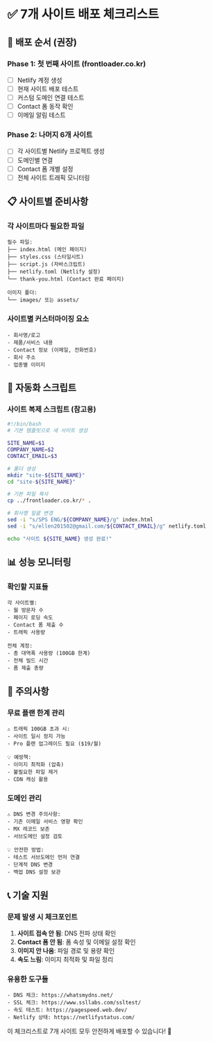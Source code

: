 # ✅ 7개 사이트 배포 체크리스트

## 🎯 배포 순서 (권장)

### Phase 1: 첫 번째 사이트 (frontloader.co.kr)
- [ ] Netlify 계정 생성
- [ ] 현재 사이트 배포 테스트
- [ ] 커스텀 도메인 연결 테스트
- [ ] Contact 폼 동작 확인
- [ ] 이메일 알림 테스트

### Phase 2: 나머지 6개 사이트
- [ ] 각 사이트별 Netlify 프로젝트 생성
- [ ] 도메인별 연결
- [ ] Contact 폼 개별 설정
- [ ] 전체 사이트 트래픽 모니터링

## 📋 사이트별 준비사항

### 각 사이트마다 필요한 파일
```
필수 파일:
├── index.html (메인 페이지)
├── styles.css (스타일시트)
├── script.js (자바스크립트)
├── netlify.toml (Netlify 설정)
└── thank-you.html (Contact 완료 페이지)

이미지 폴더:
└── images/ 또는 assets/
```

### 사이트별 커스터마이징 요소
```
- 회사명/로고
- 제품/서비스 내용
- Contact 정보 (이메일, 전화번호)
- 회사 주소
- 업종별 이미지
```

## 🔧 자동화 스크립트

### 사이트 복제 스크립트 (참고용)
```bash
#!/bin/bash
# 기본 템플릿으로 새 사이트 생성

SITE_NAME=$1
COMPANY_NAME=$2
CONTACT_EMAIL=$3

# 폴더 생성
mkdir "site-${SITE_NAME}"
cd "site-${SITE_NAME}"

# 기본 파일 복사
cp ../frontloader.co.kr/* .

# 회사명 일괄 변경
sed -i "s/SPS ENG/${COMPANY_NAME}/g" index.html
sed -i "s/ellen201502@gmail.com/${CONTACT_EMAIL}/g" netlify.toml

echo "사이트 ${SITE_NAME} 생성 완료!"
```

## 📊 성능 모니터링

### 확인할 지표들
```
각 사이트별:
- 월 방문자 수
- 페이지 로딩 속도
- Contact 폼 제출 수
- 트래픽 사용량

전체 계정:
- 총 대역폭 사용량 (100GB 한계)
- 전체 빌드 시간
- 폼 제출 총량
```

## 🚨 주의사항

### 무료 플랜 한계 관리
```
⚠️ 트래픽 100GB 초과 시:
- 사이트 일시 정지 가능
- Pro 플랜 업그레이드 필요 ($19/월)

💡 예방책:
- 이미지 최적화 (압축)
- 불필요한 파일 제거
- CDN 캐싱 활용
```

### 도메인 관리
```
⚠️ DNS 변경 주의사항:
- 기존 이메일 서비스 영향 확인
- MX 레코드 보존
- 서브도메인 설정 검토

💡 안전한 방법:
- 테스트 서브도메인 먼저 연결
- 단계적 DNS 변경
- 백업 DNS 설정 보관
```

## 📞 기술 지원

### 문제 발생 시 체크포인트
1. **사이트 접속 안 됨**: DNS 전파 상태 확인
2. **Contact 폼 안 됨**: 폼 속성 및 이메일 설정 확인  
3. **이미지 안 나옴**: 파일 경로 및 용량 확인
4. **속도 느림**: 이미지 최적화 및 파일 정리

### 유용한 도구들
```
- DNS 체크: https://whatsmydns.net/
- SSL 체크: https://www.ssllabs.com/ssltest/
- 속도 테스트: https://pagespeed.web.dev/
- Netlify 상태: https://netlifystatus.com/
```

이 체크리스트로 7개 사이트 모두 안전하게 배포할 수 있습니다! 🎯
